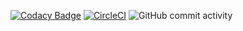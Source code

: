 [![Codacy Badge](https://app.codacy.com/project/badge/Grade/c970a6274bb14a6ea934202fc5a0f504)](https://www.codacy.com/gh/cbendot/ci-script/dashboard?utm_source=github.com&amp;utm_medium=referral&amp;utm_content=cbendot/ci-script&amp;utm_campaign=Badge_Grade) [![CircleCI](https://dl.circleci.com/status-badge/img/gh/cbendot/ci-script/tree/msm-4.4.svg?style=svg)](https://dl.circleci.com/status-badge/redirect/gh/cbendot/ci-script/tree/msm-4.4) ![GitHub commit activity](https://img.shields.io/github/commit-activity/m/cbendot/ci-script)
